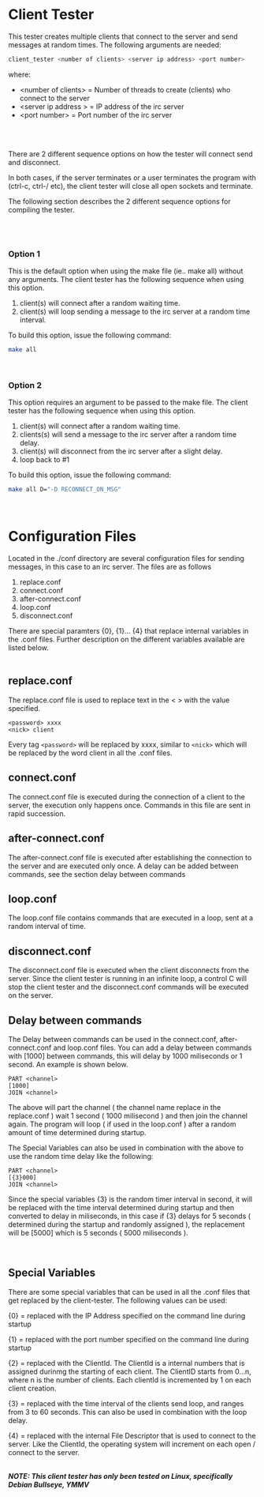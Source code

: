 # Client Tester

This tester creates multiple clients that connect to the server and send messages at
random times.
The following arguments are needed:

```sh
client_tester <number of clients> <server ip address> <port number>
```

where:

* \<number of clients\> = Number of threads to create (clients) who connect to the server
* \<server ip address \> = IP address of the irc server
* \<port number\> = Port number of the irc server
<br>
<br>

There are 2 different sequence options on how the tester will connect send and disconnect.

In both cases, if the server terminates or a user terminates the program with (ctrl-c, ctrl-/ etc),
the client tester will close all open sockets
and terminate.


The following section describes the 2 different sequence options for compiling the tester.

<br>
<br>

### Option 1

This is the default option when using the make file (ie.. make all) without any arguments.
The client tester has the following sequence when using this option.

1. client(s) will connect after a random waiting time.
2. client(s) will loop sending a message to the irc server at a random time interval.

To build this option, issue the following command:
```sh
make all
```

<br>


### Option 2

This option requires an argument to be passed to the make file.  The client tester has the following sequence
when using this option.

1. client(s) will connect after a random waiting time.
2. clients(s) will send a message to the irc server after a random time delay.
3. client(s) will disconnect from the irc server after a slight delay.
4. loop back to #1

To build this option, issue the following command:
```sh
make all D="-D RECONNECT_ON_MSG"
```
<br>

# Configuration Files

Located in the ./conf directory are several configuration files for sending messages, in this case to an irc server.  The files are as follows

1. replace.conf
2. connect.conf
3. after-connect.conf
4. loop.conf
5. disconnect.conf

There are special paramters {0}, {1}... {4} that replace internal variables in the .conf files.  Further description on the different variables available are listed below.
<br>
<br>
## replace.conf

The replace.conf file is used to replace text in the  < > with the value specified.

```
<password> xxxx
<nick> client
```

Every tag `<password>` will be replaced by xxxx, similar to `<nick>` which will be replaced by the word client in all the .conf files.
<br>


## connect.conf

The connect.conf file is executed during the connection of a client to the server, the execution only happens once.  Commands in this file are sent in rapid succession.
<br>

## after-connect.conf

The after-connect.conf file is executed after establishing the connection to the server and are executed only once.
A delay can be added between commands, see the section delay between commands
<br>

## loop.conf

The loop.conf file contains commands that are executed in a loop, sent at a random interval of time.
<br>


## disconnect.conf

The disconnect.conf file is executed when the client disconnects from the server.  Since the client tester is running in an infinite loop, a control C will stop the client tester and the disconnect.conf commands will be executed on the server.
<br>

## **Delay between commands**
The Delay between commands can be used in the connect.conf, after-connect.conf and loop.conf files.
You can add a delay between commands with [1000] between commands, this will delay by 1000 miliseconds or 1 second.  An example is shown below.

```
PART <channel>
[1000]
JOIN <channel>
```
The above will part the channel ( the channel name replace in the replace.conf ) wait 1 second ( 1000 milisecond ) and then join the channel again.  The program will loop ( if used in the loop.conf ) after a random amount of time determined during startup.

The Special Variables can also be used in combination with the above to use the random time delay like the following:
```
PART <channel>
[{3}000]
JOIN <channel>
```
Since the special variables {3} is the random timer interval in second, it will be replaced with the time interval determined during startup and then converted to delay in miliseconds, in this case if {3} delays for 5 seconds ( determined during the startup and randomly assigned ), the replacement will be [5000] which is 5 seconds ( 5000 miliseconds ).

<br>

## **Special Variables**

There are some special variables that can be used in all the .conf files that get replaced by the client-tester.  The following values can be used:

{0} = replaced with the IP Address specified on the command line during startup

{1} = replaced with the port number specified on the command line during startup

{2} = replaced with the ClientId.  The ClientId is a internal numbers that is assigned durinmg the starting of each client.  The ClientID starts from 0...n, where n is the number of clients.  Each clientId is incremented by 1 on each client creation.

{3} = replaced with the time interval of the clients send loop, and ranges from 3 to 60 seconds.  This can also be used in combination with the loop delay.

{4} = replaced with the internal File Descriptor that is used to connect to the server.  Like the ClientId, the operating system will increment on each open / connect to the server.
<br>
<br>

***NOTE: This client tester has only been tested on Linux, specifically Debian Bullseye, YMMV***
